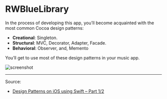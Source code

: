 # RWBlueLibrary

In the process of developing this app, you’ll become acquainted with the most common Cocoa design patterns:

- **Creational**: Singleton.
- **Structural**: MVC, Decorator, Adapter, Facade.
- **Behavioral**: Observer, and, Memento

You’ll get to use most of these design patterns in your music app. 

![screenshot](https://koenig-media.raywenderlich.com/uploads/2017/07/FinalApp-281x500.png)

---

Source:

- [Design Patterns on iOS using Swift – Part 1/2](https://www.raywenderlich.com/160651/design-patterns-ios-using-swift-part-12)